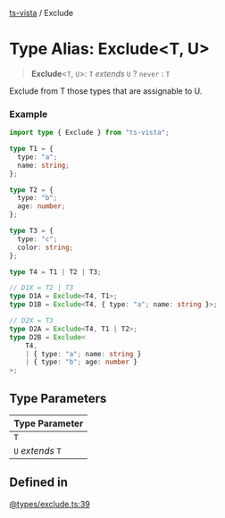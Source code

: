 [ts-vista](../README.md) / Exclude

# Type Alias: Exclude\<T, U\>

> **Exclude**\<`T`, `U`\>: `T` *extends* `U` ? `never` : `T`

Exclude from T those types that are assignable to U.

### Example

```ts
import type { Exclude } from "ts-vista";

type T1 = {
  type: "a";
  name: string;
};

type T2 = {
  type: "b";
  age: number;
};

type T3 = {
  type: "c";
  color: string;
};

type T4 = T1 | T2 | T3;

// D1X = T2 | T3
type D1A = Exclude<T4, T1>;
type D1B = Exclude<T4, { type: "a"; name: string }>;

// D2X = T3
type D2A = Exclude<T4, T1 | T2>;
type D2B = Exclude<
    T4,
    | { type: "a"; name: string }
    | { type: "b"; age: number }
>;
```

## Type Parameters

| Type Parameter |
| ------ |
| `T` |
| `U` *extends* `T` |

## Defined in

[@types/exclude.ts:39](https://github.com/alpheustangs/ts-vista/blob/8bbe28116f138b15dd06e37767960e13a4fdad79/package/src/@types/exclude.ts#L39)
